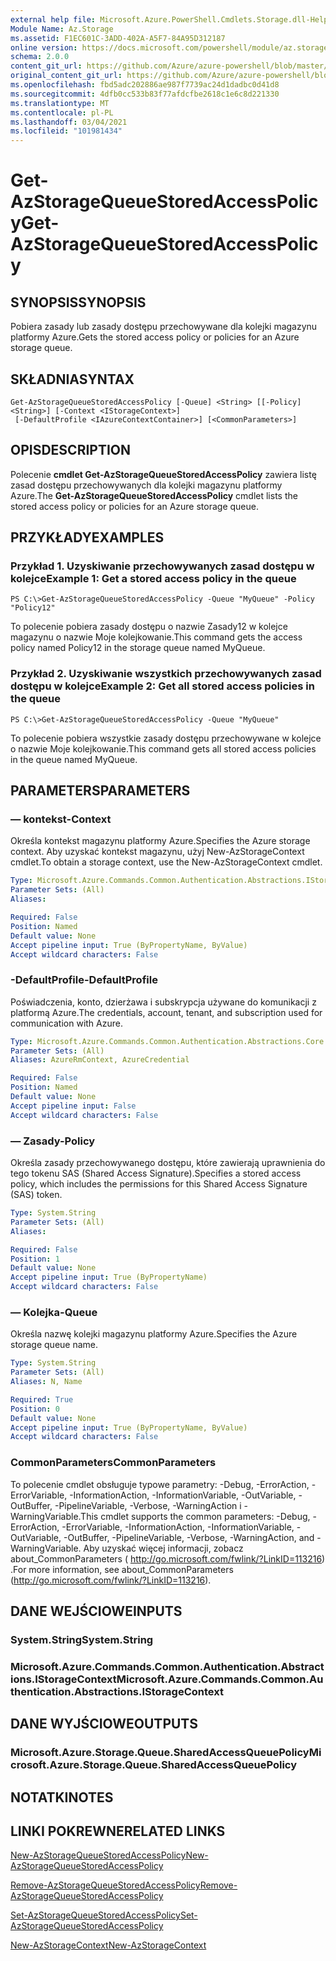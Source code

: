 ```yaml
---
external help file: Microsoft.Azure.PowerShell.Cmdlets.Storage.dll-Help.xml
Module Name: Az.Storage
ms.assetid: F1EC601C-3ADD-402A-A5F7-84A95D312187
online version: https://docs.microsoft.com/powershell/module/az.storage/get-azstoragequeuestoredaccesspolicy
schema: 2.0.0
content_git_url: https://github.com/Azure/azure-powershell/blob/master/src/Storage/Storage.Management/help/Get-AzStorageQueueStoredAccessPolicy.md
original_content_git_url: https://github.com/Azure/azure-powershell/blob/master/src/Storage/Storage.Management/help/Get-AzStorageQueueStoredAccessPolicy.md
ms.openlocfilehash: fbd5adc202886ae987f7739ac24d1dadbc0d41d8
ms.sourcegitcommit: 4dfb0cc533b83f77afdcfbe2618c1e6c8d221330
ms.translationtype: MT
ms.contentlocale: pl-PL
ms.lasthandoff: 03/04/2021
ms.locfileid: "101981434"
---
```

# <span data-ttu-id="e58be-101">Get-AzStorageQueueStoredAccessPolicy</span><span class="sxs-lookup"><span data-stu-id="e58be-101">Get-AzStorageQueueStoredAccessPolicy</span></span>

## <span data-ttu-id="e58be-102">SYNOPSIS</span><span class="sxs-lookup"><span data-stu-id="e58be-102">SYNOPSIS</span></span>
<span data-ttu-id="e58be-103">Pobiera zasady lub zasady dostępu przechowywane dla kolejki magazynu platformy Azure.</span><span class="sxs-lookup"><span data-stu-id="e58be-103">Gets the stored access policy or policies for an Azure storage queue.</span></span>

## <span data-ttu-id="e58be-104">SKŁADNIA</span><span class="sxs-lookup"><span data-stu-id="e58be-104">SYNTAX</span></span>

```
Get-AzStorageQueueStoredAccessPolicy [-Queue] <String> [[-Policy] <String>] [-Context <IStorageContext>]
 [-DefaultProfile <IAzureContextContainer>] [<CommonParameters>]
```

## <span data-ttu-id="e58be-105">OPIS</span><span class="sxs-lookup"><span data-stu-id="e58be-105">DESCRIPTION</span></span>
<span data-ttu-id="e58be-106">Polecenie **cmdlet Get-AzStorageQueueStoredAccessPolicy** zawiera listę zasad dostępu przechowywanych dla kolejki magazynu platformy Azure.</span><span class="sxs-lookup"><span data-stu-id="e58be-106">The **Get-AzStorageQueueStoredAccessPolicy** cmdlet lists the stored access policy or policies for an Azure storage queue.</span></span>

## <span data-ttu-id="e58be-107">PRZYKŁADY</span><span class="sxs-lookup"><span data-stu-id="e58be-107">EXAMPLES</span></span>

### <span data-ttu-id="e58be-108">Przykład 1. Uzyskiwanie przechowywanych zasad dostępu w kolejce</span><span class="sxs-lookup"><span data-stu-id="e58be-108">Example 1: Get a stored access policy in the queue</span></span>
```
PS C:\>Get-AzStorageQueueStoredAccessPolicy -Queue "MyQueue" -Policy "Policy12"
```

<span data-ttu-id="e58be-109">To polecenie pobiera zasady dostępu o nazwie Zasady12 w kolejce magazynu o nazwie Moje kolejkowanie.</span><span class="sxs-lookup"><span data-stu-id="e58be-109">This command gets the access policy named Policy12 in the storage queue named MyQueue.</span></span>

### <span data-ttu-id="e58be-110">Przykład 2. Uzyskiwanie wszystkich przechowywanych zasad dostępu w kolejce</span><span class="sxs-lookup"><span data-stu-id="e58be-110">Example 2: Get all stored access policies in the queue</span></span>
```
PS C:\>Get-AzStorageQueueStoredAccessPolicy -Queue "MyQueue"
```

<span data-ttu-id="e58be-111">To polecenie pobiera wszystkie zasady dostępu przechowywane w kolejce o nazwie Moje kolejkowanie.</span><span class="sxs-lookup"><span data-stu-id="e58be-111">This command gets all stored access policies in the queue named MyQueue.</span></span>

## <span data-ttu-id="e58be-112">PARAMETERS</span><span class="sxs-lookup"><span data-stu-id="e58be-112">PARAMETERS</span></span>

### <span data-ttu-id="e58be-113">— kontekst</span><span class="sxs-lookup"><span data-stu-id="e58be-113">-Context</span></span>
<span data-ttu-id="e58be-114">Określa kontekst magazynu platformy Azure.</span><span class="sxs-lookup"><span data-stu-id="e58be-114">Specifies the Azure storage context.</span></span>
<span data-ttu-id="e58be-115">Aby uzyskać kontekst magazynu, użyj New-AzStorageContext cmdlet.</span><span class="sxs-lookup"><span data-stu-id="e58be-115">To obtain a storage context, use the New-AzStorageContext cmdlet.</span></span>

```yaml
Type: Microsoft.Azure.Commands.Common.Authentication.Abstractions.IStorageContext
Parameter Sets: (All)
Aliases:

Required: False
Position: Named
Default value: None
Accept pipeline input: True (ByPropertyName, ByValue)
Accept wildcard characters: False
```

### <span data-ttu-id="e58be-116">-DefaultProfile</span><span class="sxs-lookup"><span data-stu-id="e58be-116">-DefaultProfile</span></span>
<span data-ttu-id="e58be-117">Poświadczenia, konto, dzierżawa i subskrypcja używane do komunikacji z platformą Azure.</span><span class="sxs-lookup"><span data-stu-id="e58be-117">The credentials, account, tenant, and subscription used for communication with Azure.</span></span>

```yaml
Type: Microsoft.Azure.Commands.Common.Authentication.Abstractions.Core.IAzureContextContainer
Parameter Sets: (All)
Aliases: AzureRmContext, AzureCredential

Required: False
Position: Named
Default value: None
Accept pipeline input: False
Accept wildcard characters: False
```

### <span data-ttu-id="e58be-118">— Zasady</span><span class="sxs-lookup"><span data-stu-id="e58be-118">-Policy</span></span>
<span data-ttu-id="e58be-119">Określa zasady przechowywanego dostępu, które zawierają uprawnienia do tego tokenu SAS (Shared Access Signature).</span><span class="sxs-lookup"><span data-stu-id="e58be-119">Specifies a stored access policy, which includes the permissions for this Shared Access Signature (SAS) token.</span></span>

```yaml
Type: System.String
Parameter Sets: (All)
Aliases:

Required: False
Position: 1
Default value: None
Accept pipeline input: True (ByPropertyName)
Accept wildcard characters: False
```

### <span data-ttu-id="e58be-120">— Kolejka</span><span class="sxs-lookup"><span data-stu-id="e58be-120">-Queue</span></span>
<span data-ttu-id="e58be-121">Określa nazwę kolejki magazynu platformy Azure.</span><span class="sxs-lookup"><span data-stu-id="e58be-121">Specifies the Azure storage queue name.</span></span>

```yaml
Type: System.String
Parameter Sets: (All)
Aliases: N, Name

Required: True
Position: 0
Default value: None
Accept pipeline input: True (ByPropertyName, ByValue)
Accept wildcard characters: False
```

### <span data-ttu-id="e58be-122">CommonParameters</span><span class="sxs-lookup"><span data-stu-id="e58be-122">CommonParameters</span></span>
<span data-ttu-id="e58be-123">To polecenie cmdlet obsługuje typowe parametry: -Debug, -ErrorAction, -ErrorVariable, -InformationAction, -InformationVariable, -OutVariable, -OutBuffer, -PipelineVariable, -Verbose, -WarningAction i -WarningVariable.</span><span class="sxs-lookup"><span data-stu-id="e58be-123">This cmdlet supports the common parameters: -Debug, -ErrorAction, -ErrorVariable, -InformationAction, -InformationVariable, -OutVariable, -OutBuffer, -PipelineVariable, -Verbose, -WarningAction, and -WarningVariable.</span></span> <span data-ttu-id="e58be-124">Aby uzyskać więcej informacji, zobacz about_CommonParameters ( http://go.microsoft.com/fwlink/?LinkID=113216) .</span><span class="sxs-lookup"><span data-stu-id="e58be-124">For more information, see about_CommonParameters (http://go.microsoft.com/fwlink/?LinkID=113216).</span></span>

## <span data-ttu-id="e58be-125">DANE WEJŚCIOWE</span><span class="sxs-lookup"><span data-stu-id="e58be-125">INPUTS</span></span>

### <span data-ttu-id="e58be-126">System.String</span><span class="sxs-lookup"><span data-stu-id="e58be-126">System.String</span></span>

### <span data-ttu-id="e58be-127">Microsoft.Azure.Commands.Common.Authentication.Abstractions.IStorageContext</span><span class="sxs-lookup"><span data-stu-id="e58be-127">Microsoft.Azure.Commands.Common.Authentication.Abstractions.IStorageContext</span></span>

## <span data-ttu-id="e58be-128">DANE WYJŚCIOWE</span><span class="sxs-lookup"><span data-stu-id="e58be-128">OUTPUTS</span></span>

### <span data-ttu-id="e58be-129">Microsoft.Azure.Storage.Queue.SharedAccessQueuePolicy</span><span class="sxs-lookup"><span data-stu-id="e58be-129">Microsoft.Azure.Storage.Queue.SharedAccessQueuePolicy</span></span>

## <span data-ttu-id="e58be-130">NOTATKI</span><span class="sxs-lookup"><span data-stu-id="e58be-130">NOTES</span></span>

## <span data-ttu-id="e58be-131">LINKI POKREWNE</span><span class="sxs-lookup"><span data-stu-id="e58be-131">RELATED LINKS</span></span>

[<span data-ttu-id="e58be-132">New-AzStorageQueueStoredAccessPolicy</span><span class="sxs-lookup"><span data-stu-id="e58be-132">New-AzStorageQueueStoredAccessPolicy</span></span>](./New-AzStorageQueueStoredAccessPolicy.md)

[<span data-ttu-id="e58be-133">Remove-AzStorageQueueStoredAccessPolicy</span><span class="sxs-lookup"><span data-stu-id="e58be-133">Remove-AzStorageQueueStoredAccessPolicy</span></span>](./Remove-AzStorageQueueStoredAccessPolicy.md)

[<span data-ttu-id="e58be-134">Set-AzStorageQueueStoredAccessPolicy</span><span class="sxs-lookup"><span data-stu-id="e58be-134">Set-AzStorageQueueStoredAccessPolicy</span></span>](./Set-AzStorageQueueStoredAccessPolicy.md)

[<span data-ttu-id="e58be-135">New-AzStorageContext</span><span class="sxs-lookup"><span data-stu-id="e58be-135">New-AzStorageContext</span></span>](./New-AzStorageContext.md)


